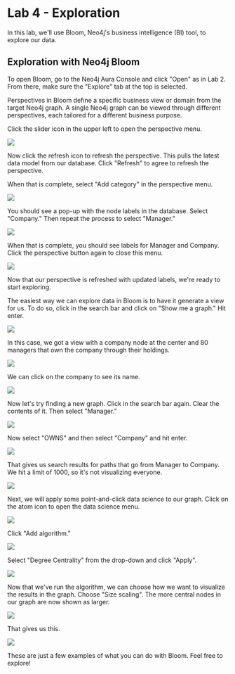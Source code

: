 # Lab 4 - Exploration
In this lab, we'll use Bloom, Neo4j's business intelligence (BI) tool, to explore our data.

## Exploration with Neo4j Bloom
To open Bloom, go to the Neo4j Aura Console and click "Open" as in Lab 2.  From there, make sure the "Explore" tab at the top is selected.

Perspectives in Bloom define a specific business view or domain from the target Neo4j graph. A single Neo4j graph can be viewed through different perspectives, each tailored for a different business purpose.

Click the slider icon in the upper left to open the perspective menu.

![](images/01.png)

Now click the refresh icon to refresh the perspective.  This pulls the latest data model from our database.  Click "Refresh" to agree to refresh the perspective.

When that is complete, select "Add category" in the perspective menu. 

![](images/02.png)

You should see a pop-up with the node labels in the database. Select "Company."  Then repeat the process to select "Manager."

![](images/03.png)

When that is complete, you should see labels for Manager and Company. Click the perspective button again to close this menu.

![](images/05.png)

Now that our perspective is refreshed with updated labels, we're ready to start exploring.

The easiest way we can explore data in Bloom is to have it generate a view for us.  To do so, click in the search bar and click on "Show me a graph."  Hit enter.

![](images/06.png)

In this case, we got a view with a company node at the center and 80 managers that own the company through their holdings.

![](images/07.png)

We can click on the company to see its name.

![](images/08.png)

Now let's try finding a new graph.  Click in the search bar again.  Clear the contents of it.  Then select "Manager."

![](images/09.png)

Now select "OWNS" and then select "Company" and hit enter.

![](images/10.png)

That gives us search results for paths that go from Manager to Company.  We hit a limit of 1000, so it's not visualizing everyone.

![](images/11.png)

Next, we will apply some point-and-click data science to our graph.  Click on the atom icon to open the data science menu.

![](images/12a.png)

Click "Add algorithm."

![](images/12b.png)

Select "Degree Centrality" from the drop-down and click "Apply".

![](images/13.png)

Now that we've run the algorithm, we can choose how we want to visualize the results in the graph.  Choose "Size scaling". The more central nodes in our graph are now shown as larger. 

![](images/15.png)

That gives us this.

![](images/16.png)

These are just a few examples of what you can do with Bloom.  Feel free to explore!
